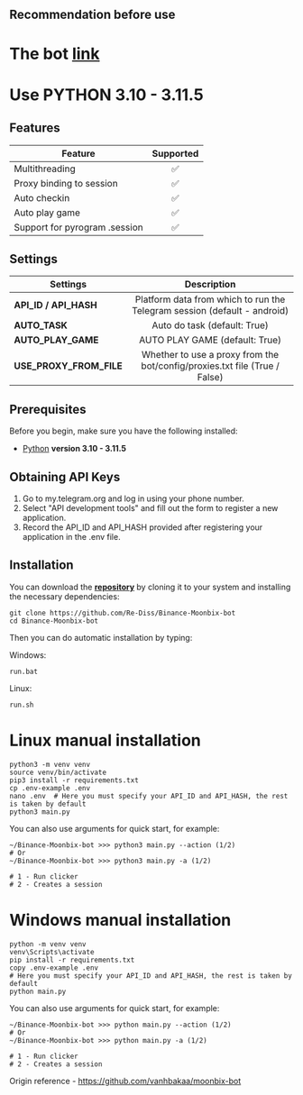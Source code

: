 
## Recommendation before use

# The bot [link](https://t.me/Binance_Moonbix_bot/start?startApp=ref_896333795&startapp=ref_896333795&utm_medium=web_share_copy)


#  Use PYTHON 3.10 - 3.11.5 

## Features  
| Feature                                                     | Supported  |
|---------------------------------------------------------------|:----------------:|
| Multithreading                                                |        ✅        |
| Proxy binding to session                                      |        ✅        |
| Auto checkin                                                  |        ✅        |
| Auto play game                                                |        ✅        |
| Support for pyrogram .session                                 |        ✅        |


## Settings
| Settings | Description |
|----------------------------|:-------------------------------------------------------------------------------------------------------------:|
| **API_ID / API_HASH**      | Platform data from which to run the Telegram session (default - android)                                      | 
| **AUTO_TASK**              | Auto do task (default: True)                                                                                  |
| **AUTO_PLAY_GAME**         | AUTO PLAY GAME (default: True)                                                                                |
| **USE_PROXY_FROM_FILE**    | Whether to use a proxy from the bot/config/proxies.txt file (True / False)                                    |


## Prerequisites
Before you begin, make sure you have the following installed:
- [Python](https://www.python.org/downloads/) **version 3.10 - 3.11.5**

## Obtaining API Keys
1. Go to my.telegram.org and log in using your phone number.
2. Select "API development tools" and fill out the form to register a new application.
3. Record the API_ID and API_HASH provided after registering your application in the .env file.

## Installation
You can download the [**repository**](https://github.com/Re-Diss/Binance-Moonbix-bot) by cloning it to your system and installing the necessary dependencies:
```shell
git clone https://github.com/Re-Diss/Binance-Moonbix-bot
cd Binance-Moonbix-bot
```

Then you can do automatic installation by typing:

Windows:
```shell
run.bat
```

Linux:
```shell
run.sh
```

# Linux manual installation
```shell
python3 -m venv venv
source venv/bin/activate
pip3 install -r requirements.txt
cp .env-example .env
nano .env  # Here you must specify your API_ID and API_HASH, the rest is taken by default
python3 main.py
```

You can also use arguments for quick start, for example:
```shell
~/Binance-Moonbix-bot >>> python3 main.py --action (1/2)
# Or
~/Binance-Moonbix-bot >>> python3 main.py -a (1/2)

# 1 - Run clicker
# 2 - Creates a session
```

# Windows manual installation
```shell
python -m venv venv
venv\Scripts\activate
pip install -r requirements.txt
copy .env-example .env
# Here you must specify your API_ID and API_HASH, the rest is taken by default
python main.py
```

You can also use arguments for quick start, for example:
```shell
~/Binance-Moonbix-bot >>> python main.py --action (1/2)
# Or
~/Binance-Moonbix-bot >>> python main.py -a (1/2)

# 1 - Run clicker
# 2 - Creates a session
```

Origin reference - https://github.com/vanhbakaa/moonbix-bot
